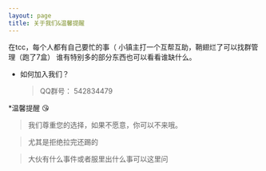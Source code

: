 ```yaml
---
layout: page
title: 关于我们&温馨提醒
---
```



在tcc，每个人都有自己要忙的事（
小镇主打一个互帮互助，鞘翅烂了可以找群管理（跑了7盒）
谁有特别多的部分东西也可以看看谁缺什么。

* 如何加入我们？
    > QQ群号：
    > 542834479

 *温馨提醒 😘
   >我们尊重您的选择，如果不愿意，你可以不来哦。

   >尤其是拒绝拉完还踢的

   >大伙有什么事件或者服里出什么事可以这里问


